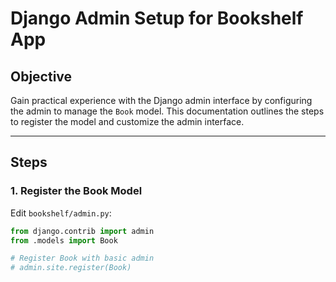 # Django Admin Setup for Bookshelf App

## Objective
Gain practical experience with the Django admin interface by configuring the admin to manage the `Book` model. This documentation outlines the steps to register the model and customize the admin interface.

---

## Steps

### 1. Register the Book Model

Edit `bookshelf/admin.py`:

```python
from django.contrib import admin
from .models import Book

# Register Book with basic admin
# admin.site.register(Book)